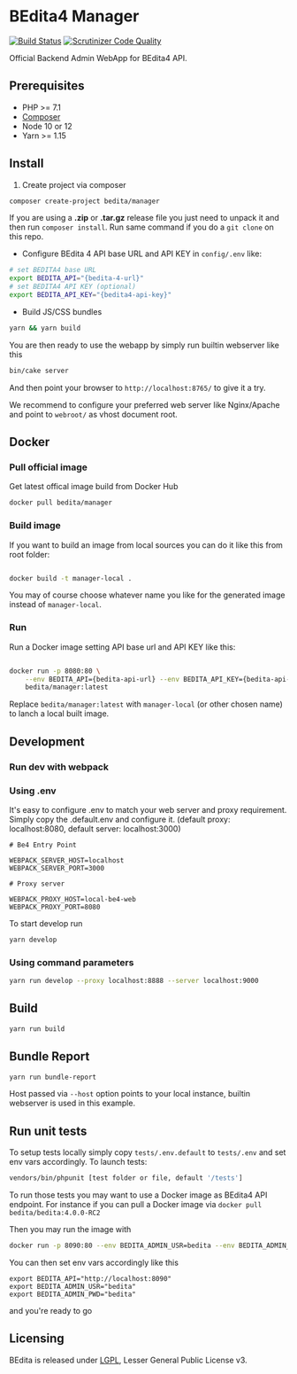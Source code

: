 # BEdita4 Manager

[![Build Status](https://travis-ci.org/bedita/manager.svg)](https://travis-ci.org/bedita/manager)
[![Scrutinizer Code Quality](https://scrutinizer-ci.com/g/bedita/manager/badges/quality-score.png)](https://scrutinizer-ci.com/g/bedita/manager/)
<!-- [![Code Coverage](https://codecov.io/gh/bedita/manager/branch/master/graph/badge.svg)](https://codecov.io/gh/bedita/bedita/branch/master) -->

Official Backend Admin WebApp for BEdita4 API.

## Prerequisites

* PHP >= 7.1
* [Composer](https://getcomposer.org/doc/00-intro.md#installation-linux-unix-osx)
* Node 10 or 12
* Yarn >= 1.15

## Install

1. Create project via composer

```bash
composer create-project bedita/manager
```

If you are using a **.zip** or **.tar.gz** release file you just need to unpack it and then run ``composer install``. Run same command if you do a `git clone` on this repo.

* Configure BEdita 4 API base URL and API KEY in `config/.env` like:

```bash
# set BEDITA4 base URL
export BEDITA_API="{bedita-4-url}"
# set BEDITA4 API KEY (optional)
export BEDITA_API_KEY="{bedita4-api-key}"
```

* Build JS/CSS bundles

```bash
yarn && yarn build
```

You are then ready to use the webapp by simply run builtin webserver like this

```bash
bin/cake server
```

And then point your browser to `http://localhost:8765/` to give it a try.

We recommend to configure your preferred web server like Nginx/Apache and point to `webroot/` as vhost document root.

## Docker

### Pull official image

Get latest offical image build from Docker Hub

```bash
docker pull bedita/manager
```

### Build image

If you want to build an image from local sources you can do it like this from root folder:

```bash

docker build -t manager-local .

```

You may of course choose whatever name you like for the generated image instead of `manager-local`.

### Run

Run a Docker image setting API base url and API KEY like this:

```bash

docker run -p 8080:80 \
    --env BEDITA_API={bedita-api-url} --env BEDITA_API_KEY={bedita-api-key} \
    bedita/manager:latest

```

Replace `bedita/manager:latest` with `manager-local` (or other chosen name) to lanch a local built image.

## Development

### Run dev with webpack

### Using .env

It's easy to configure .env to match your web server and proxy requirement. Simply copy the .default.env and configure it.
(default proxy: localhost:8080, default server: localhost:3000)

```env
# Be4 Entry Point

WEBPACK_SERVER_HOST=localhost
WEBPACK_SERVER_PORT=3000

# Proxy server

WEBPACK_PROXY_HOST=local-be4-web
WEBPACK_PROXY_PORT=8080
```

To start develop run

```bash
yarn develop
```

### Using command parameters

```bash
yarn run develop --proxy localhost:8888 --server localhost:9000
```

## Build

```bash
yarn run build
```

## Bundle Report

```bash
yarn run bundle-report
```

Host passed via `--host` option points to your local instance, builtin webserver is used in this example.

## Run unit tests

To setup tests locally simply copy `tests/.env.default` to `tests/.env` and set env vars accordingly.
To launch tests:

```bash
vendors/bin/phpunit [test folder or file, default '/tests']
```

To run those tests you may want to use a Docker image as BEdita4 API endpoint.
For instance if you can pull a Docker image via ```docker pull bedita/bedita:4.0.0-RC2```

Then you may run the image with

```bash
docker run -p 8090:80 --env BEDITA_ADMIN_USR=bedita --env BEDITA_ADMIN_PWD=bedita bedita/bedita:4.0.0-RC2
```

You can then set env vars accordingly like this

```env
export BEDITA_API="http://localhost:8090"
export BEDITA_ADMIN_USR="bedita"
export BEDITA_ADMIN_PWD="bedita"
```

and you're ready to go

## Licensing

BEdita is released under [LGPL](/bedita/bedita/blob/master/LICENSE.LGPL), Lesser General Public License v3.
